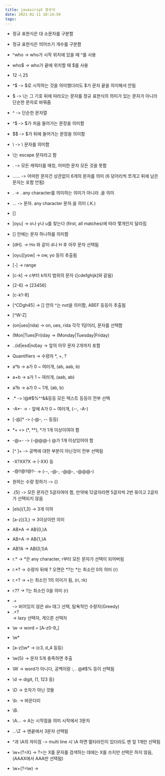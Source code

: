 ```yaml
---
title: javascript 정규식
date: 2021-02-11 18:14:59
tags:
---
```


- 정규 표현식은 대 소문자를 구분함
- 정규 표현식은 띄어쓰기 개수를 구분함

- ^who -> who가 시작 위치에 있을 때 ^를 사용
-  who$ -> who가 끝에 위치할 때 $를 사용


- $12$ \-\ $25$
- ^$ -> $로 시작하는 것을 의미했더라도 $가 문자 끝을 의미해서 안됨
- \$ -> \는 그 기호 뒤에 따라오는 문자를 정규 표현식의 의미가 있는 문자가 아니라 단순한 문자로 바꿔줌
- \^ -> 단순한 문자열
- ^\$ -> $가 처음 들어가는 문장을 의미함
- \$$ -> $가 뒤에 들어가는 문장을 의미함
- \\ -> \ 문자를 의미함

- \는 escape 문자라고 함


- . -> 모든 캐릭터를 매칭, 어떠한 문자 모든 것을 뜻함
- ...... -> 어떠한 문자건 상관없이 6개의 문자를 의미 (6 덩어리씩 쪼개고 뒤에 남은 문자는 포함 안됨)
- \. -> . any character를 의미하는 의미가 아니라 .을 의미
- \..\. -> 문자. any character 문자.을 의미 (.K.)


- []

- [oyu] -> o나 y나 u를 찾는다 (first, all matches)에 따라 몇개인지 달라짐
- [] 안에는 문자 하나하를 의미함
- [dH]. -> Ho 와 같이 d나 H 후 아무 문자 선택됨
- [oyu][yow] -> ow, yo 등이 추출됨

- [-] -> range

- [c-k] -> c부터 k까지 범위의 문자 ([cdefghijk]와 같음)
- [2-6] -> [23456]
- [c-k1-8]

- [^CDgh45] -> [] 안의 ^는 not을 의미함, ABEF 등등이 추출됨
- [^W-Z]


- (on|ues|rida) -> on, ues, rida 각각 1덩어리, 문자를 선택함
- (Mon|Tues|Fri)day -> (Monday|Tuesday|Friday)
- ..(id|esd|nd)ay -> 앞의 아무 문자 2개까지 포함


- Quantifiers -> 수량자 *, +, ?

- a*b -> a가 0 ~ 여러개, (ab, aab, b)
- a+b -> a가 1 ~ 여러개, (aab, ab)
- a?b -> a가 0 ~ 1개, (ab, b)

- .* -> !@#$%^^&&등등 모든 텍스트 등등이 전부 선택
- -A*- -> - 앞에 A가 0 ~ 여러개, (--, -A-)
- [-@]* -> (-@-, -- 등등)

- \*+ => (*, **), *가 1개 이상이여야 함
- -@+- -> (-@@@-) @가 1개 이상있어야 함
- [^ ]+ -> 공백에 대한 부분이 아닌것이 전부 선택됨

- -X?XX?X -> (-XX) 등
- -@?@?@?- -> (--, -@-, -@@-, -@@@-)


- 원하는 수량 정하기 -> {}

- .{5} -> 모든 문자건 5글자여야 함, 만약에 12글자라면 5글자씩 2번 묶이고 2글자가 선택되지 않음
- [els]{1,3} -> 3개 이하
- [a-z]{3,} -> 3이상이란 의미
- AB*A -> AB{0,}A
- AB+A -> AB{1,}A
- AB?A -> AB{0,1}A

- r.* -> *은 any character, r부터 모든 문자가 선택이 되어버림
- r.*? -> 수량자 뒤에 ? 오면은 *?는 *는 최소인 0의 의미 (r)
- r.+? -> +는 최소인 1의 의미가 됨, (ri, rk)
- r.?? -> ?는 최소인 0을 의미 (r)


- <div>.+</div> -> 비어있지 않은 div 태그 선택, 탐욕적인 수량자(Greedy)
- <div>.+?</div> -> lazy 선택자, 게으른 선택자


- \w -> word = [A-z0-9_]
- \w*
- [a-z]\w* -> (c3, d_4 등등)
- \w{5} -> 문자 5개 충족하면 추출

- \W -> word가 아니다, 공백이랑 :, . @#$% 등이 선택됨
- \d -> digit, (1, 123 등)
- \D -> 숫자가 아닌 것들
- \b. -> 바운더리
- \B.

- \A... -> A는 시작점을 의미 시작에서 3문자
- ...\Z -> 맨끝에서 3문자 선택됨

- ^과 \A의 차이점 -> multi line 시 \A 하면 멅타라인이 있더라도 맨 앞 1개만 선택됨


- \w+(?=X) -> ?=는 X를 문자를 검색하는 데에는 X를 쓰지만 선택은 하지 않음, (AAAX에서 AAA만 선택됨)
- \w+(?=\w) ->